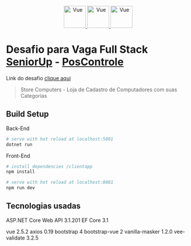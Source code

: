 <p align="center">
  <a href="https://vuejs.org/">
    <img alt="Vue" src="https://vuejs.org/images/logo.png" width="60" />
  </a>
  <a href="https://visualstudio.microsoft.com/pt-br/vs/whatsnew/">
    <img alt="Vue" src="https://visualstudio.microsoft.com/wp-content/uploads/2019/02/VSWinIcon_100x.png" width="60" />
  </a>
  <a href="https://getbootstrap.com.br/">
    <img alt="Vue" src="https://getbootstrap.com.br/docs/4.1/assets/img/bootstrap-stack.png" width="60" />
  </a>
</p>

# Desafio para Vaga Full Stack [SeniorUp](https://www.seniorup.com.br/) - [PosControle](http://www.poscontrole.com.br/)

Link do desafio [clique aqui](https://github.com/gabrieljony/cadastro-produto-desafio-seniorup/blob/master/DESAFIO%20TECNICO_posc-dwfs-0102.pdf)

> Store Computers - Loja de Cadastro de Computadores com suas Categorias

## Build Setup

Back-End
``` bash
# serve with hot reload at localhost:5001
dotnet run

```

Front-End

``` bash
# install dependencies /clientapp
npm install

# serve with hot reload at localhost:8081
npm run dev

```
## Tecnologias usadas

ASP.NET Core Web API 3.1.201
EF Core 3.1

vue 2.5.2
axios 0.19
bootstrap 4
bootstrap-vue 2
vanilla-masker 1.2.0
vee-validate 3.2.5
